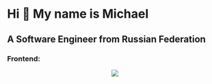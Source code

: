 # Hi 👋 My name is Michael

## A Software Engineer from Russian Federation

### Frontend:

<p align="center">
<img src="https://skillicons.dev/icons?i=html,css,js,bootstrap,redux"/>
</p>
